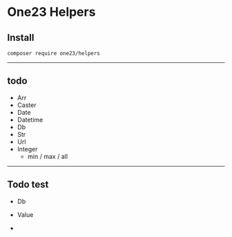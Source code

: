 # One23 Helpers

## Install

```shell
composer require one23/helpers
```

---

## todo

- Arr
- Caster
- Date
- Datetime
- Db
- Str
- Url
- Integer
  - min / max / all 

---

## Todo test
- Db
- Value

- 
